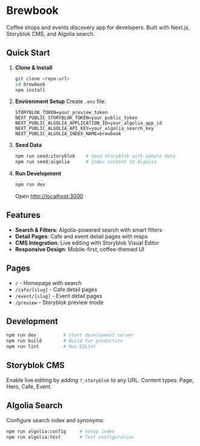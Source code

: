 # Brewbook

Coffee shops and events discovery app for developers. Built with Next.js, Storyblok CMS, and Algolia search.

## Quick Start

1. **Clone & Install**
   ```bash
   git clone <repo-url>
   cd brewbook
   npm install
   ```

2. **Environment Setup**
   Create `.env` file:
   ```env
   STORYBLOK_TOKEN=your_preview_token
   NEXT_PUBLIC_STORYBLOK_TOKEN=your_public_token
   NEXT_PUBLIC_ALGOLIA_APPLICATION_ID=your_algolia_app_id
   NEXT_PUBLIC_ALGOLIA_API_KEY=your_algolia_search_key
   NEXT_PUBLIC_ALGOLIA_INDEX_NAME=brewbook
   ```

3. **Seed Data**
   ```bash
   npm run seed:storyblok    # Seed Storyblok with sample data
   npm run seed:algolia      # Index content to Algolia
   ```

4. **Run Development**
   ```bash
   npm run dev
   ```
   Open [http://localhost:3000](http://localhost:3000)

## Features

- **Search & Filters**: Algolia-powered search with smart filters
- **Detail Pages**: Cafe and event detail pages with maps
- **CMS Integration**: Live editing with Storyblok Visual Editor
- **Responsive Design**: Mobile-first, coffee-themed UI

## Pages

- `/` - Homepage with search
- `/cafe/[slug]` - Cafe detail pages
- `/event/[slug]` - Event detail pages
- `/preview` - Storyblok preview mode

## Development

```bash
npm run dev          # Start development server
npm run build        # Build for production
npm run lint         # Run ESLint
```

## Storyblok CMS

Enable live editing by adding `?_storyblok` to any URL. Content types: Page, Hero, Cafe, Event.

## Algolia Search

Configure search index and synonyms:
```bash
npm run algolia:config     # Setup index
npm run algolia:test       # Test configuration
```
